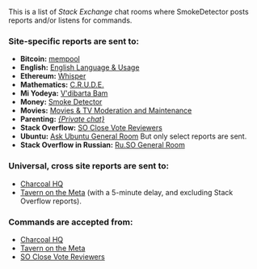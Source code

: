 This is a list of _Stack Exchange_ chat rooms where SmokeDetector posts reports and/or listens for commands.

### Site-specific reports are sent to:

 - **Bitcoin:** [mempool](http://chat.stackexchange.com/rooms/8089/mempool)
 - **English:** [English Language & Usage](http://chat.stackexchange.com/rooms/95/english-language-usage)
 - **Ethereum:** [Whisper](http://chat.stackexchange.com/rooms/34620/whisper)
 - **Mathematics:** [C.R.U.D.E.](http://chat.stackexchange.com/rooms/2165/c-r-u-d-e)
 - **Mi Yodeya:** [V'dibarta Bam](http://chat.stackexchange.com/rooms/468/vdibarta-bam)
 - **Money:** [Smoke Detector](http://chat.stackexchange.com/rooms/35068/smoke-detector)
 - **Movies:** [Movies & TV Moderation and Maintenance](http://chat.stackexchange.com/rooms/40705/movies-tv-moderation-and-maintenance)
 - **Parenting:** [_{Private chat}_](http://chat.stackexchange.com/rooms/21625)
 - **Stack Overflow:** [SO Close Vote Reviewers](http://chat.stackoverflow.com/rooms/41570/so-close-vote-reviewers)
 - **Ubuntu:** [Ask Ubuntu General Room](http://chat.stackexchange.com/rooms/201/ask-ubuntu-general-room) But only select reports are sent.
 - **Stack Overflow in Russian:** [Ru.SO General Room](http://chat.stackexchange.com/rooms/22462/stack-overflow--)

### Universal, cross site reports are sent to:

 - [Charcoal HQ](http://chat.stackexchange.com/rooms/11540/charcoal-hq)
 - [Tavern on the Meta](http://chat.meta.stackexchange.com/rooms/89/tavern-on-the-meta) (with a 5-minute delay, and excluding Stack Overflow reports). 

### Commands are accepted from:

 - [Charcoal HQ](http://chat.stackexchange.com/rooms/11540/charcoal-hq)
 - [Tavern on the Meta](http://chat.meta.stackexchange.com/rooms/89/tavern-on-the-meta)
 - [SO Close Vote Reviewers](http://chat.stackoverflow.com/rooms/41570/so-close-vote-reviewers)
